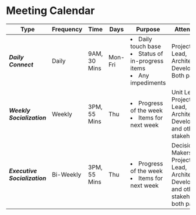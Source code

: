 # Meeting Calendar 


|  Type  | Frequency | Time   | Days   |  Purpose  |  Attendees   |
|----|----|----|----|----|----|
| ***Daily Connect***   | Daily | 9AM, 30 Mins| Mon-Fri   |  <li>Daily touch base </li><li> Status of in-progress items</li><li> Any impediments</li>    | Project Lead, Architect, Developers Both parties|
| ***Weekly Socialization***   | Weekly | 3PM, 55 Mins| Thu   |  <li>Progress of the week</li><li> Items for next week </li> | Unit Leads, Project Lead, Architect, Developers, and other stakeholders|
| ***Executive Socialization***   | Bi-Weekly | 3PM, 55 Mins| Thu   |  <li>Progress of the week</li><li> Items for next week </li> | Decision Makers, Project Lead, Architect, Developers, and other stakeholders both parties|
